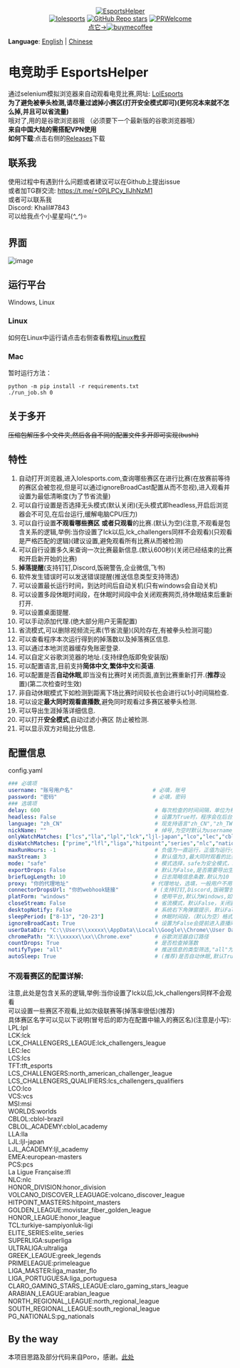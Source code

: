 <p align="center">
<a href="https://github.com/Yudaotor/EsportsHelper"><img alt="EsportsHelper" src="https://i.328888.xyz/2023/03/28/itMRQF.png"></a><br/>
<a href="https://lolesports.com"><img alt="lolesports" src="https://img.shields.io/badge/WebSite-lol%20esports-445fa5.svg?style=plastic"></a>
<a href="https://github.com/Yudaotor/EsportsHelper/stargazers"><img alt="GitHub Repo stars" src="https://img.shields.io/github/stars/Yudaotor/EsportsHelper"></a>
<a href="https://github.com/Yudaotor/EsportsHelper/pulls"><img alt="PRWelcome" src="https://img.shields.io/badge/PRs-welcome-brightgreen.svg?style=flat"></a><br/>
<a href="https://www.cdnjson.com/images/2023/03/13/image-merge-1678713037835.png">点它-><img alt="buymecoffee" src="https://user-images.githubusercontent.com/87225219/228188809-9d136e10-faa1-49b9-a6b7-b969dd1d8c7f.png"></a>
</p>

**Language**: [English](https://github.com/Yudaotor/EsportsHelper/blob/main/README.md) | [Chinese](https://github.com/Yudaotor/EsportsHelper/blob/main/README.CN.md)
# 电竞助手 EsportsHelper
通过selenium模拟浏览器来自动观看电竞比赛,网址: [LolEsports](lolesports.com)  
**为了避免被拳头检测,请尽量过滤掉小赛区(打开安全模式即可)(更何况本来就不怎么掉,并且可以省流量)**  
哦对了,用的是谷歌浏览器哦 （必须要下一个最新版的谷歌浏览器哦）  
**来自中国大陆的需搭配VPN使用**  
**如何下载**:点击右侧的[Releases](https://github.com/Yudaotor/EsportsHelper/releases)下载
## 联系我
使用过程中有遇到什么问题或者建议可以在Github上提出issue  
或者加TG群交流: https://t.me/+0PjLPCy_IIJhNzM1  
或者可以联系我  
Discord: Khalil#7843  
可以给我点个小星星吗(*^_^*)⭐  
## 界面
![image](https://github.com/Yudaotor/EsportsHelper/assets/87225219/ec3603e5-463c-4a57-b09a-0c34e90522da)


## 运行平台  
Windows, Linux  

### Linux  
如何在Linux中运行请点击右侧查看教程[Linux教程](https://github.com/Yudaotor/EsportsHelper/wiki/%E5%A6%82%E4%BD%95%E5%9C%A8linux%E7%8E%AF%E5%A2%83%E8%BF%90%E8%A1%8C%EF%BC%88run-in-linux%EF%BC%89)
### Mac
暂时运行方法：
```shell
python -m pip install -r requirements.txt
./run_job.sh 0
```

## 关于多开  
~~压缩包解压多个文件夹,然后各自不同的配置文件多开即可实现(bushi)~~


## 特性
1. 自动打开浏览器,进入lolesports.com,查询哪些赛区在进行比赛(在放赛前等待的赛区会被忽视,但是可以通过ignoreBroadCast配置从而不忽视),进入观看并设置为最低清晰度(为了节省流量)
2. 可以自行设置是否选择无头模式(默认关闭)(无头模式即headless,开启后浏览器会不可见,在后台运行,缓解电脑CPU压力)
3. 可以自行设置**不观看哪些赛区** **或者只观看**的比赛.(默认为空)(注意,不观看是包含关系的逻辑,举例:当你设置了lck以后,lck_challengers同样不会观看)(只观看是严格匹配的逻辑)(建议设置,避免观看所有比赛从而被检测)
4. 可以自行设置多久来查询一次比赛最新信息.(默认600秒)(关闭已经结束的比赛和开启新开始的比赛)
5. **掉落提醒**(支持钉钉,Discord,饭碗警告,企业微信,飞书)
6. 软件发生错误时可以发送错误提醒(推送信息类型支持筛选)
7. 可以设置最长运行时间，到达时间后自动关机(只有windows会自动关机)  
8. 可以设置多段休眠时间段，在休眠时间段中会关闭观赛网页,待休眠结束后重新打开.
9. 可以设置桌面提醒.
10. 可以手动添加代理.(绝大部分用户无需配置)
11. 省流模式,可以删除视频流元素(节省流量)(风险存在,有被拳头检测可能) 
12. 可以查看程序本次运行得到的掉落数以及掉落赛区信息.
13. 可以通过本地浏览器缓存免账密登录.
14. 可以自定义谷歌浏览器的地址.(支持绿色版即免安装版)
15. 可以配置语言,目前支持**简体中文**,**繁体中文**和**英语**.
16. 可以配置是否**自动休眠**,即当没有比赛时关闭页面,直到比赛重新打开.(**推荐**设置)(第二次检查时生效)
17. 非自动休眠模式下如检测到距离下场比赛时间较长也会进行以1小时间隔检查.
18. 可以设定**最大同时观看直播数**,避免同时观看过多赛区被拳头检测.
19. 可以导出生涯掉落详细信息.
20. 可以打开**安全模式**,自动过滤小赛区 防止被检测.
21. 可以显示双方对局比分信息.


## 配置信息
config.yaml
```yaml
### 必填项
username: "账号用户名"                         # 必填，账号  
password: "密码"                              # 必填，密码  
### 选填项
delay: 600                                    # 每次检查的时间间隔，单位为秒(默认为600秒)(每次检测时间会在你设置的时延0.8-1.5倍之间随机波动)  
headless: False                               # 设置为True时，程序会在后台运行，否则会打开浏览器窗口(默认为False)  
language: "zh_CN"                             # 现支持语言"zh_CN","zh_TW","en_US".简体中文,繁体中文,英语.
nickName: ""                                  # 绰号,为空时默认为username.(增强隐私)  
onlyWatchMatches: ["lcs","lla","lpl","lck","ljl-japan","lco","lec","cblol-brazil","pcs","tft_esports"]   # 只观看的赛区名称,小写.
disWatchMatches: ["prime","lfl","liga","hitpoint","series","nlc","nationals","academy","qualifiers","legends","challengers","league"]        # 不想看的赛区名称，可以在这里添加.(注意,是小写)  
maxRunHours: -1                               # 负值为一直运行，正值为运行小时, 默认-1
maxStream: 3                                  # 默认值为3,最大同时观看的比赛数,超过将会不予观看.
mode: "safe"                                  # 模式选择，safe为安全模式，normal为普通模式，默认为safe.具体含义见github 
exportDrops: False                            # 默认为False,是否需要导出生涯掉落详情文件,只会在脚本打开时生成.
briefLogLength: 10                            # 日志简略信息条数.默认为10
proxy: "你的代理地址"                          # 代理地址，选填，一般用户不用填,除非你知道你在干什么。 例子, "socks://127.0.0.1:20173"
connectorDropsUrl: "你的webhook链接"           # (支持钉钉,Discord,饭碗警告,企业微信,飞书)具体配置方法见此处https://github.com/Yudaotor/EsportsHelper/wiki/%E6%80%8E%E4%B9%88%E9%85%8D%E7%BD%AE%E6%8E%89%E8%90%BD%E6%8F%90%E9%86%92%3F
platForm: "windows"                           # 使用平台,默认为Windows,如需使用Linux请在此处进行配置  
closeStream: False                            # 省流模式，默认False，关闭直播间的视频流(风险存在,有被拳头检测可能) 
desktopNotify: False                          # 系统右下角弹窗提示，默认False
sleepPeriod: ["8-13", "20-23"]                # 休眠时间段，（默认为空）格式为"开始小时-结束小时",在休眠时间段中会关闭观赛网页,待休眠结束后重新打开。区间为左闭合右开。
ignoreBroadCast: True                         # 设置为False会提前进入直播间，以及将支持某些一直处于转播的赛区直播(例如TFT)
userDataDir: "C:\\Users\\xxxxx\\AppData\\Local\\Google\\Chrome\\User Data"  # 例子,其中xxxxx处改为自己电脑的名字,具体教程见https://github.com/Yudaotor/EsportsHelper/wiki/%E6%80%8E%E4%B9%88%E4%BD%BF%E7%94%A8%E6%9C%AC%E5%9C%B0%E6%B5%8F%E8%A7%88%E5%99%A8%E7%BC%93%E5%AD%98-%E5%85%8D%E8%B4%A6%E5%AF%86%E7%99%BB%E5%BD%95
chromePath: "X:\\xxxxx\\xx\\Chrome.exe"       # 谷歌浏览器自订路径
countDrops: True                              # 是否检查掉落数
notifyType: "all"                             # 推送信息的类型筛选,"all"为所有信息推送,"error"为仅推送报错信息,"drops"为仅推送掉落信息
autoSleep: True                               # (推荐)是否自动休眠,默认True
```

### 不观看赛区的配置详解:
注意,此处是包含关系的逻辑,举例:当你设置了lck以后,lck_challengers同样不会观看  
可以设置一些赛区不观看,比如次级联赛等(掉落率很低)(推荐)  
具体赛区名字可以见以下说明(冒号后的即为在配置中输入的赛区名)(注意是小写):  
LPL:lpl  
LCK:lck  
LCK_CHALLENGERS_LEAGUE:lck_challengers_league  
LEC:lec  
LCS:lcs  
TFT:tft_esports  
LCS_CHALLENGERS:north_american_challenger_league  
LCS_CHALLENGERS_QUALIFIERS:lcs_challengers_qualifiers  
LCO:lco  
VCS:vcs  
MSI:msi  
WORLDS:worlds  
CBLOL:cblol-brazil  
CBLOL_ACADEMY:cblol_academy  
LLA:lla  
LJL:ljl-japan  
LJL_ACADEMY:ljl_academy   
EMEA:european-masters  
PCS:pcs  
La Ligue Française:lfl  
NLC:nlc  
HONOR_DIVISION:honor_division  
VOLCANO_DISCOVER_LEAGUAGE:volcano_discover_league  
HITPOINT_MASTERS:hitpoint_masters  
GOLDEN_LEAGUE:movistar_fiber_golden_league  
HONOR_LEAGUE:honor_league  
TCL:turkiye-sampiyonluk-ligi  
ELITE_SERIES:elite_series  
SUPERLIGA:superliga  
ULTRALIGA:ultraliga  
GREEK_LEAGUE:greek_legends  
PRIMELEAGUE:primeleague  
LIGA_MASTER:liga_master_flo  
LIGA_PORTUGUESA:liga_portuguesa  
CLARO_GAMING_STARS_LEAGUE:claro_gaming_stars_league  
ARABIAN_LEAGUE:arabian_league  
NORTH_REGIONAL_LEAGUE:north_regional_league  
SOUTH_REGIONAL_LEAGUE:south_regional_league  
PG_NATIONALS:pg_nationals  

## By the way
本项目思路及部分代码来自Poro，感谢。[此处](https://github.com/LeagueOfPoro/EsportsCapsuleFarmer)
